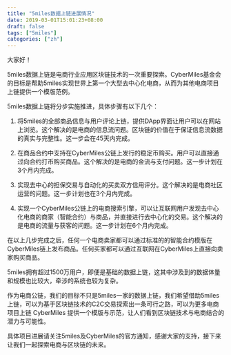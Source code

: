 ```yaml
---
title: "5miles数据上链进展情况"
date: 2019-03-01T15:01:23+08:00
draft: false
tags: ["5miles"]
categories: ["zh"]
---
```


大家好！

5miles数据上链是电商行业应用区块链技术的一次重要探索。CyberMiles基金会的目标是帮助5miles实现世界上第一个大型去中心化电商，从而为其他电商项目上链提供一个模版范例。

5miles数据上链将分步实施推进，具体步骤有以下几个：

1. 将5miles的全部商品信息与用户评论上链，提供DApp界面让用户可以在网站上浏览。这个解决的是电商的信息流问题。区块链的价值在于保证信息流数据的真实与完整性。这一步会在45天内完成。

2. 在商品合约中支持在CyberMiles公链上发行的稳定币购买。用户可以直接通过向合约打币购买商品。这个解决的是电商的金流与支付问题。这一步计划在3个月内完成。

3. 实现去中心的担保交易与自动化的买卖双方信用评分。这个解决的是电商社区运营的问题。这一步计划也在3个月内完成。

4. 实现一个CyberMiles公链上的电商搜索引擎，可以让互联网用户发现去中心化电商的商家（智能合约）与商品，并直接进行去中心化的交易。这个解决的是电商的流量与获客的问题。这一步计划在6个月内完成。

在以上几步完成之后，任何一个电商卖家都可以通过标准的的智能合约模版在CyberMiles链上发布商品。任何买家都可以通过互联网在CyberMiles上直接向卖家购买商品。

5miles拥有超过1500万用户，即便是基础的数据上链，这其中涉及到的数据体量和规模也比较大，牵涉的系统也较为复杂。

 作为电商公链，我们的目标不只是5miles一家的数据上链，我们希望借助5miles上链，可以为基于区块链技术的C2C交易探索出一条可行之路，可以为更多电商项目上链 CyberMiles 提供一个模版与示范，让人们看到区块链技术与电商结合的潜力与可能性。

具体项目进展请关注5miles及CyberMiles的官方通知，感谢大家的支持，接下来让我们一起探索电商与区块链的未来。
